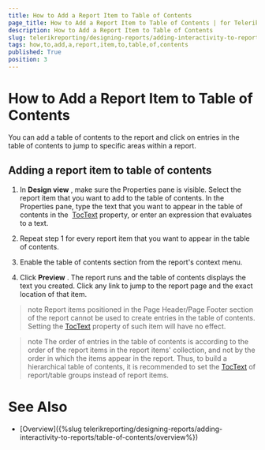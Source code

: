 ```yaml
---
title: How to Add a Report Item to Table of Contents
page_title: How to Add a Report Item to Table of Contents | for Telerik Reporting Documentation
description: How to Add a Report Item to Table of Contents
slug: telerikreporting/designing-reports/adding-interactivity-to-reports/table-of-contents/how-to-add-a-report-item-to-table-of-contents
tags: how,to,add,a,report,item,to,table,of,contents
published: True
position: 3
---
```


# How to Add a Report Item to Table of Contents



You can add a table of contents to the report and click on entries in the table of contents to jump         to specific areas within a report.       

## Adding a report item to table of contents

1. In __Design view__ , make sure the Properties pane is visible. Select the report item that you want to add to the table of contents. In the Properties               pane, type the text that you want to appear in the table of contents in the  [TocText](/reporting/api/Telerik.Reporting.ReportItemBase#Telerik_Reporting_ReportItemBase_TocText)                 property, or enter an expression that evaluates to a text.             

1. Repeat step 1 for every report item that you want to appear in the table of contents.

1. Enable the table of contents section from the report's context menu.

1. Click __Preview__ . The report runs and the table of contents displays the text you created. Click any link to               jump to the report page and the exact location of that item.             

>note Report items positioned in the Page Header/Page Footer section of the report cannot be used to create entries in the table of contents.             Setting the  [TocText](/reporting/api/Telerik.Reporting.ReportItemBase#Telerik_Reporting_ReportItemBase_TocText)  property of such item will have no effect.           


>note The order of entries in the table of contents is according to the order of the report items in the report items' collection, and not             by the order in which the items appear in the report.             Thus, to build a hierarchical table of contents, it is recommended to set the  [TocText](/reporting/api/Telerik.Reporting.ReportItemBase#Telerik_Reporting_ReportItemBase_TocText)              of report/table groups instead of report items.           


# See Also


 * [Overview]({%slug telerikreporting/designing-reports/adding-interactivity-to-reports/table-of-contents/overview%})
